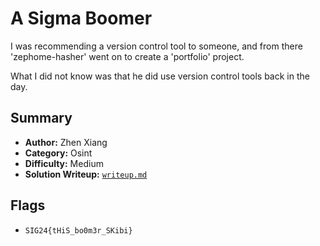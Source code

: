 # A Sigma Boomer

I was recommending a version control tool to someone, and from there 'zephome-hasher' went on to create a 'portfolio' project. 

What I did not know was that he did use version control tools back in the day.

## Summary
- **Author:** Zhen Xiang
- **Category:** Osint
- **Difficulty:** Medium
- **Solution Writeup:** [`writeup.md`](./soln/writeup.md)

## Flags
- `SIG24{tHiS_bo0m3r_SKibi}`
